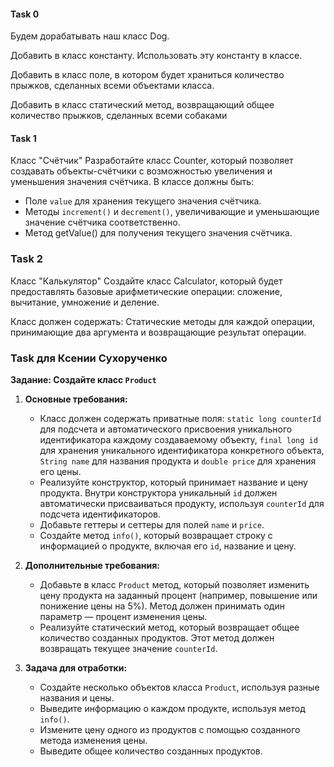 #### Task 0

Будем дорабатывать наш класс Dog.

Добавить в класс константу. Использовать эту константу в классе.

Добавить в класс поле, в котором будет храниться количество прыжков, сделанных всеми объектами класса.

Добавить в класс статический метод, возвращающий общее количество прыжков, сделанных всеми собаками

#### Task 1

Класс "Счётчик"
Разработайте класс Counter, который позволяет создавать объекты-счётчики с возможностью увеличения и уменьшения значения счётчика. 
В классе должны быть:

- Поле `value` для хранения текущего значения счётчика.
- Методы `increment()` и `decrement()`, увеличивающие и уменьшающие значение счётчика соответственно.
- Метод getValue() для получения текущего значения счётчика.

### Task 2
Класс "Калькулятор"
Создайте класс Calculator, который будет предоставлять базовые арифметические операции: сложение, вычитание, умножение и деление. 

Класс должен содержать:
Статические методы для каждой операции, принимающие два аргумента и возвращающие результат операции.

### Task для Ксении Сухорученко

**Задание: Создайте класс `Product`**

1. **Основные требования:**
    - Класс должен содержать приватные поля: `static long counterId` для подсчета и автоматического присвоения уникального идентификатора каждому создаваемому объекту, `final long id` для хранения уникального идентификатора конкретного объекта, `String name` для названия продукта и `double price` для хранения его цены.
    - Реализуйте конструктор, который принимает название и цену продукта. Внутри конструктора уникальный `id` должен автоматически присваиваться продукту, используя `counterId` для подсчета идентификаторов.
    - Добавьте геттеры и сеттеры для полей `name` и `price`.
    - Создайте метод `info()`, который возвращает строку с информацией о продукте, включая его `id`, название и цену.

2. **Дополнительные требования:**
    - Добавьте в класс `Product` метод, который позволяет изменить цену продукта на заданный процент (например, повышение или понижение цены на 5%). Метод должен принимать один параметр — процент изменения цены.
    - Реализуйте статический метод, который возвращает общее количество созданных продуктов. Этот метод должен возвращать текущее значение `counterId`.

3. **Задача для отработки:**
    - Создайте несколько объектов класса `Product`, используя разные названия и цены.
    - Выведите информацию о каждом продукте, используя метод `info()`.
    - Измените цену одного из продуктов с помощью созданного метода изменения цены.
    - Выведите общее количество созданных продуктов.













